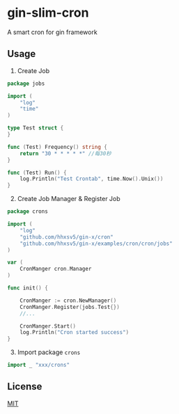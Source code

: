 gin-slim-cron
=============
A smart cron for gin framework

## Usage

1. Create Job
```Go
package jobs

import (
	"log"
	"time"
)

type Test struct {
}

func (Test) Frequency() string {
	return "30 * * * * *" //每30秒
}

func (Test) Run() {
	log.Println("Test Crontab", time.Now().Unix())
}
```

2. Create Job Manager & Register Job
```Go
package crons

import (
	"log"
	"github.com/hhxsv5/gin-x/cron"
	"github.com/hhxsv5/gin-x/examples/cron/cron/jobs"
)

var (
	CronManger cron.Manager
)

func init() {

	CronManger := cron.NewManager()
	CronManger.Register(jobs.Test{})
	//...

	CronManger.Start()
	log.Println("Cron started success")
}
```

3. Import package `crons`
```Go
import _ "xxx/crons"
```

## License

[MIT](https://github.com/hhxsv5/gin-slim-router/blob/master/LICENSE)

